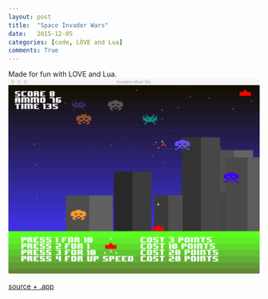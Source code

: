 ```yaml
---
layout: post
title:  "Space Invader Wars"
date:   2015-12-05
categories: [code, LÖVE and Lua]
comments: True
---
```


Made for fun with LOVE and Lua.
![screenshot](https://raw.githubusercontent.com/b38tn1k/InvadersFromSpaceMustDie/master/screenshot.png)

[source + .app](https://github.com/b38tn1k/InvadersFromSpaceMustDie)
